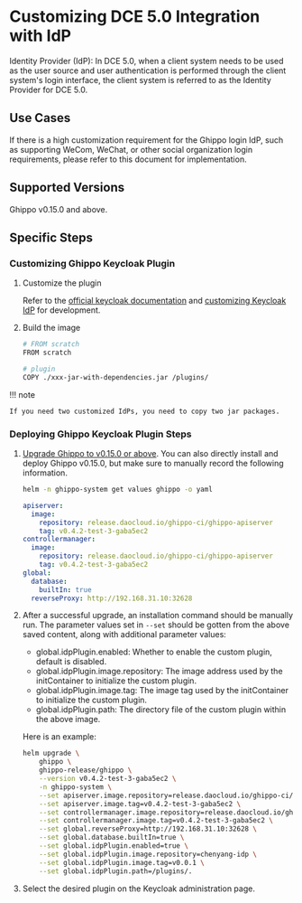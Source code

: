 # Customizing DCE 5.0 Integration with IdP

Identity Provider (IdP): In DCE 5.0, when a client system needs to be used as the user source and user
authentication is performed through the client system's login interface, the client system is referred to
as the Identity Provider for DCE 5.0.

## Use Cases

If there is a high customization requirement for the Ghippo login IdP, such as
supporting WeCom, WeChat, or other social organization login requirements,
please refer to this document for implementation.

## Supported Versions

Ghippo v0.15.0 and above.

## Specific Steps

### Customizing Ghippo Keycloak Plugin

1. Customize the plugin

    Refer to the [official keycloak documentation](https://www.keycloak.org/guides#getting-started) and [customizing Keycloak IdP](./keycloak-idp.md) for development.

2. Build the image

    ```sh
    # FROM scratch
    FROM scratch
   
    # plugin
    COPY ./xxx-jar-with-dependencies.jar /plugins/
    ```

!!! note

    If you need two customized IdPs, you need to copy two jar packages.

### Deploying Ghippo Keycloak Plugin Steps

1. [Upgrade Ghippo to v0.15.0 or above](../install/offline-install.md).
   You can also directly install and deploy Ghippo v0.15.0, but make sure to
   manually record the following information.

    ```sh
    helm -n ghippo-system get values ghippo -o yaml
    ```

    ```yaml
    apiserver:
      image:
        repository: release.daocloud.io/ghippo-ci/ghippo-apiserver
        tag: v0.4.2-test-3-gaba5ec2
    controllermanager:
      image:
        repository: release.daocloud.io/ghippo-ci/ghippo-apiserver
        tag: v0.4.2-test-3-gaba5ec2
    global:
      database:
        builtIn: true
      reverseProxy: http://192.168.31.10:32628
    ```

1. After a successful upgrade, an installation command should be manually run.
   The parameter values set in `--set` should be gotten from the above saved
   content, along with additional parameter values:

    - global.idpPlugin.enabled: Whether to enable the custom plugin, default is disabled.
    - global.idpPlugin.image.repository: The image address used by the initContainer to initialize the custom plugin.
    - global.idpPlugin.image.tag: The image tag used by the initContainer to initialize the custom plugin.
    - global.idpPlugin.path: The directory file of the custom plugin within the above image.

    Here is an example:

    ```sh
    helm upgrade \
        ghippo \
        ghippo-release/ghippo \
        --version v0.4.2-test-3-gaba5ec2 \
        -n ghippo-system \
        --set apiserver.image.repository=release.daocloud.io/ghippo-ci/ghippo-apiserver \
        --set apiserver.image.tag=v0.4.2-test-3-gaba5ec2 \
        --set controllermanager.image.repository=release.daocloud.io/ghippo-ci/ghippo-apiserver \
        --set controllermanager.image.tag=v0.4.2-test-3-gaba5ec2 \
        --set global.reverseProxy=http://192.168.31.10:32628 \
        --set global.database.builtIn=true \
        --set global.idpPlugin.enabled=true \
        --set global.idpPlugin.image.repository=chenyang-idp \
        --set global.idpPlugin.image.tag=v0.0.1 \
        --set global.idpPlugin.path=/plugins/.
    ```

1. Select the desired plugin on the Keycloak administration page.
